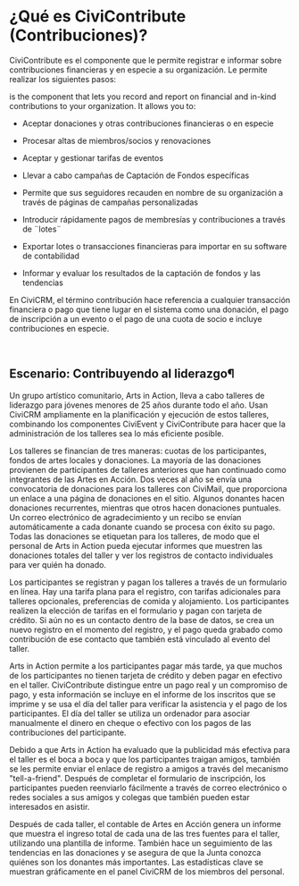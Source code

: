 ¿Qué es CiviContribute (Contribuciones)?
=======================================


CiviContribute es el componente que le permite registrar e informar sobre
contribuciones financieras y en especie a su organización.  Le permite realizar
los siguientes pasos:

is the component that lets you record and report on financial and in-kind
contributions to your organization. It allows you to:

-   Aceptar donaciones y otras contribuciones financieras o en especie

-	Procesar altas de miembros/socios y renovaciones

-	Aceptar y gestionar tarifas de eventos

-	Llevar a cabo campañas de Captación de Fondos específicas

-	Permite que sus seguidores recauden en nombre de su organización a través de
páginas de campañas personalizadas

-	Introducir rápidamente pagos de membresías y contribuciones a través de
¨lotes¨

-	Exportar lotes o transacciones financieras para importar en su software de
contabilidad

-	Informar y evaluar los resultados de la captación de fondos y las tendencias

En CiviCRM, el término contribución hace referencia a cualquier transacción
financiera o pago que tiene lugar en el sistema como una donación, el pago de
inscripción a un evento o el pago de una cuota de socio e incluye contribuciones
en especie.


 

Escenario:  Contribuyendo al liderazgo¶
----------------------------------------

Un grupo artístico comunitario, Arts in Action, lleva a cabo talleres de
liderazgo para jóvenes menores de 25 años durante todo el año. Usan CiviCRM
ampliamente en la planificación y ejecución de estos talleres, combinando los
componentes CiviEvent y CiviContribute para hacer que la administración de los
talleres sea lo más eficiente posible.

Los talleres se financian de tres maneras: cuotas de los participantes, fondos
de artes locales y donaciones. La mayoría de las donaciones provienen de
participantes de talleres anteriores que han continuado como integrantes de las
Artes en Acción. Dos veces al año se envía una convocatoria de donaciones para
los talleres con CiviMail, que proporciona un enlace a una página de donaciones
en el sitio. Algunos donantes hacen donaciones recurrentes, mientras que otros
hacen donaciones puntuales. Un correo electrónico de agradecimiento y un recibo
se envían automáticamente a cada donante cuando se procesa con éxito su pago.
Todas las donaciones se etiquetan para los talleres, de modo que el personal de
Arts in Action pueda ejecutar informes que muestren las donaciones totales del
taller y ver los registros de contacto individuales para ver quién ha donado.

Los participantes se registran y pagan los talleres a través de un formulario en
línea. Hay una tarifa plana para el registro, con tarifas adicionales para
talleres opcionales, preferencias de comida y alojamiento. Los participantes
realizen la elección de tarifas en el formulario y pagan con tarjeta de crédito.
Si aún no es un contacto dentro de la base de datos, se crea un nuevo registro
en el momento del registro, y el pago queda grabado como contribución de ese
contacto que también está vinculado al evento del taller.

Arts in Action permite a los participantes pagar más tarde, ya que muchos de los
participantes no tienen tarjeta de crédito y deben pagar en efectivo en el
taller. CiviContribute distingue entre un pago real y un compromiso de pago, y
esta información se incluye en el informe de los inscritos que se imprime y se
usa el día del taller para verificar la asistencia y el pago de los
participantes. El día del taller se utiliza un ordenador para asociar
manualmente el dinero en cheque o efectivo con los pagos de las contribuciones
del participante.

Debido a que Arts in Action ha evaluado que la publicidad más efectiva para el
taller es el boca a boca y que los participantes traigan amigos, también se les
permite enviar el enlace de registro a amigos a través del mecanismo
"tell-a-friend". Después de completar el formulario de inscripción, los
participantes pueden reenviarlo fácilmente a través de correo electrónico o
redes sociales a sus amigos y colegas que también pueden estar interesados ​​en
asistir.

Después de cada taller, el contable de Artes en Acción genera un informe que
muestra el ingreso total de cada una de las tres fuentes para el taller,
utilizando una plantilla de informe. También hace un seguimiento de las
tendencias en las donaciones y se asegura de que la Junta conozca quiénes son
los donantes más importantes. Las estadísticas clave se muestran gráficamente en
el panel CiviCRM de los miembros del personal.
